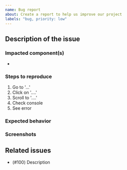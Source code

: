 ```yaml
---
name: Bug report
about: Create a report to help us improve our project
labels: "bug, priority: low"
---
```


<!-- Hello! Please read the [Contributing Guidelines](CONTRIBUTING.md) before submitting an issue. -->

## Description of the issue

<!-- A clear and concise description of what the bug is. -->

### Impacted component(s)

- 

### Steps to reproduce

1. Go to '...'
2. Click on '....'
3. Scroll to '....'
4. Check console
5. See error

### Expected behavior

<!-- A clear and concise description of what you expected to happen. -->

### Screenshots

<!-- If applicable, add screenshots to help demonstrate the issue. -->

## Related issues

- (#100) Description

<!-- 
  Please update the labels for this component to reflect the topic of the issue: accessibility, doc / demo, functionality, integration, styles-only, tests, tools.
  
  Note also the severity level; all new issues default to severity level 1 which is low priority.  If you feel this issue deserves more attention, please set the label to sev-2 or sev-3.
-->
